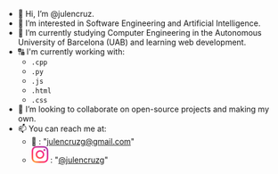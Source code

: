 - 👋 Hi, I’m @julencruz.
- 🤔 I’m interested in Software Engineering and Artificial Intelligence.
- 🌱 I’m currently studying Computer Engineering in the Autonomous University of Barcelona (UAB) and learning web development.
- 🔠 I'm currently working with:
	- `.cpp`
	- `.py`
	- `.js`
	- `.html`
	- `.css`
- 👀 I’m looking to collaborate on open-source projects and making my own.
- 📫 You can reach me at:
	- 📧 :  "julencruzg@gmail.com"
	- ![Instagram logo](assets/instagram-emoji.svg) :  "[@julencruzg](https://www.instagram.com/julencruzg)"
